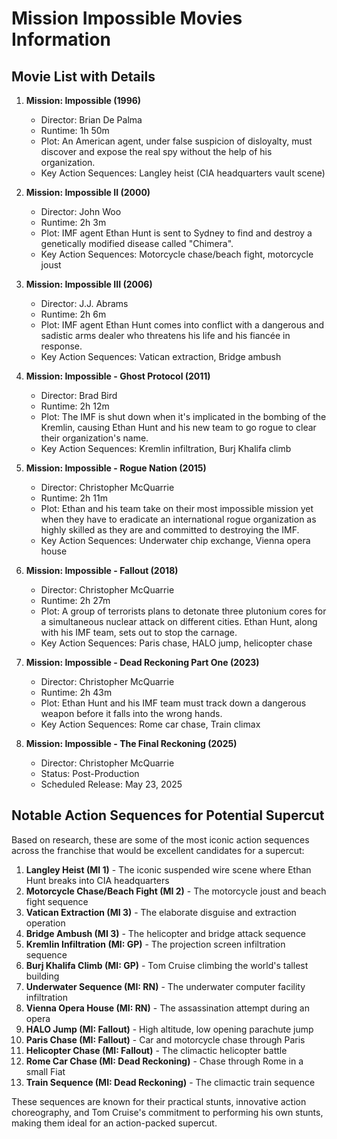 # Mission Impossible Movies Information

## Movie List with Details

1. **Mission: Impossible (1996)**
   - Director: Brian De Palma
   - Runtime: 1h 50m
   - Plot: An American agent, under false suspicion of disloyalty, must discover and expose the real spy without the help of his organization.
   - Key Action Sequences: Langley heist (CIA headquarters vault scene)

2. **Mission: Impossible II (2000)**
   - Director: John Woo
   - Runtime: 2h 3m
   - Plot: IMF agent Ethan Hunt is sent to Sydney to find and destroy a genetically modified disease called "Chimera".
   - Key Action Sequences: Motorcycle chase/beach fight, motorcycle joust

3. **Mission: Impossible III (2006)**
   - Director: J.J. Abrams
   - Runtime: 2h 6m
   - Plot: IMF agent Ethan Hunt comes into conflict with a dangerous and sadistic arms dealer who threatens his life and his fiancée in response.
   - Key Action Sequences: Vatican extraction, Bridge ambush

4. **Mission: Impossible - Ghost Protocol (2011)**
   - Director: Brad Bird
   - Runtime: 2h 12m
   - Plot: The IMF is shut down when it's implicated in the bombing of the Kremlin, causing Ethan Hunt and his new team to go rogue to clear their organization's name.
   - Key Action Sequences: Kremlin infiltration, Burj Khalifa climb

5. **Mission: Impossible - Rogue Nation (2015)**
   - Director: Christopher McQuarrie
   - Runtime: 2h 11m
   - Plot: Ethan and his team take on their most impossible mission yet when they have to eradicate an international rogue organization as highly skilled as they are and committed to destroying the IMF.
   - Key Action Sequences: Underwater chip exchange, Vienna opera house

6. **Mission: Impossible - Fallout (2018)**
   - Director: Christopher McQuarrie
   - Runtime: 2h 27m
   - Plot: A group of terrorists plans to detonate three plutonium cores for a simultaneous nuclear attack on different cities. Ethan Hunt, along with his IMF team, sets out to stop the carnage.
   - Key Action Sequences: Paris chase, HALO jump, helicopter chase

7. **Mission: Impossible - Dead Reckoning Part One (2023)**
   - Director: Christopher McQuarrie
   - Runtime: 2h 43m
   - Plot: Ethan Hunt and his IMF team must track down a dangerous weapon before it falls into the wrong hands.
   - Key Action Sequences: Rome car chase, Train climax

8. **Mission: Impossible - The Final Reckoning (2025)**
   - Director: Christopher McQuarrie
   - Status: Post-Production
   - Scheduled Release: May 23, 2025

## Notable Action Sequences for Potential Supercut

Based on research, these are some of the most iconic action sequences across the franchise that would be excellent candidates for a supercut:

1. **Langley Heist (MI 1)** - The iconic suspended wire scene where Ethan Hunt breaks into CIA headquarters
2. **Motorcycle Chase/Beach Fight (MI 2)** - The motorcycle joust and beach fight sequence
3. **Vatican Extraction (MI 3)** - The elaborate disguise and extraction operation
4. **Bridge Ambush (MI 3)** - The helicopter and bridge attack sequence
5. **Kremlin Infiltration (MI: GP)** - The projection screen infiltration sequence
6. **Burj Khalifa Climb (MI: GP)** - Tom Cruise climbing the world's tallest building
7. **Underwater Sequence (MI: RN)** - The underwater computer facility infiltration
8. **Vienna Opera House (MI: RN)** - The assassination attempt during an opera
9. **HALO Jump (MI: Fallout)** - High altitude, low opening parachute jump
10. **Paris Chase (MI: Fallout)** - Car and motorcycle chase through Paris
11. **Helicopter Chase (MI: Fallout)** - The climactic helicopter battle
12. **Rome Car Chase (MI: Dead Reckoning)** - Chase through Rome in a small Fiat
13. **Train Sequence (MI: Dead Reckoning)** - The climactic train sequence

These sequences are known for their practical stunts, innovative action choreography, and Tom Cruise's commitment to performing his own stunts, making them ideal for an action-packed supercut.
